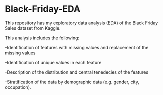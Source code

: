 # Black-Friday-EDA


This repository has my exploratory data analysis (EDA) of the Black Friday Sales dataset from Kaggle. 

This analysis includes the following:

-Identification of features with missing values and replacement of the missing values 

-Identification of unique values in each feature

-Description of the distribution and central tenedecies of the features

-Stratification of the data by demographic data (e.g. gender, city, occupation). 
